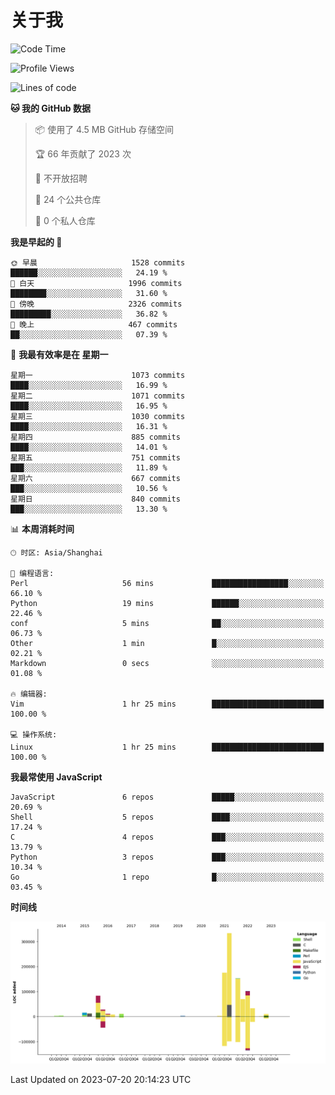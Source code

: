 # 关于我

<!--START_SECTION:waka-->
![Code Time](http://img.shields.io/badge/Code%20Time-774%20hrs%204%20mins-blue)

![Profile Views](http://img.shields.io/badge/%E4%B8%AA%E4%BA%BA%E8%B5%84%E6%96%99%E8%A7%82%E7%9C%8B%E6%AC%A1%E6%95%B0-0-blue)

![Lines of code](https://img.shields.io/badge/%E4%BB%8E%E3%80%8CHello%20World%E3%80%8D%E8%B5%B7%E6%88%91%E5%B7%B2%E7%BB%8F%E5%86%99%E4%BA%86-1.1%20million%20%E8%A1%8C%E4%BB%A3%E7%A0%81-blue)

**🐱 我的 GitHub 数据** 

> 📦  使用了 4.5 MB GitHub 存储空间 
 > 
> 🏆 66 年贡献了 2023 次
 > 
> 🚫 不开放招聘
 > 
> 📜 24 个公共仓库 
 > 
> 🔑 0 个私人仓库 
 > 
**我是早起的 🐤** 

```text
🌞 早晨                     1528 commits        ██████░░░░░░░░░░░░░░░░░░░   24.19 % 
🌆 白天                     1996 commits        ████████░░░░░░░░░░░░░░░░░   31.60 % 
🌃 傍晚                     2326 commits        █████████░░░░░░░░░░░░░░░░   36.82 % 
🌙 晚上                     467 commits         ██░░░░░░░░░░░░░░░░░░░░░░░   07.39 % 
```
📅 **我最有效率是在 星期一** 

```text
星期一                      1073 commits        ████░░░░░░░░░░░░░░░░░░░░░   16.99 % 
星期二                      1071 commits        ████░░░░░░░░░░░░░░░░░░░░░   16.95 % 
星期三                      1030 commits        ████░░░░░░░░░░░░░░░░░░░░░   16.31 % 
星期四                      885 commits         ████░░░░░░░░░░░░░░░░░░░░░   14.01 % 
星期五                      751 commits         ███░░░░░░░░░░░░░░░░░░░░░░   11.89 % 
星期六                      667 commits         ███░░░░░░░░░░░░░░░░░░░░░░   10.56 % 
星期日                      840 commits         ███░░░░░░░░░░░░░░░░░░░░░░   13.30 % 
```


📊 **本周消耗时间** 

```text
🕑︎ 时区: Asia/Shanghai

💬 编程语言: 
Perl                     56 mins             █████████████████░░░░░░░░   66.10 % 
Python                   19 mins             ██████░░░░░░░░░░░░░░░░░░░   22.46 % 
conf                     5 mins              ██░░░░░░░░░░░░░░░░░░░░░░░   06.73 % 
Other                    1 min               █░░░░░░░░░░░░░░░░░░░░░░░░   02.21 % 
Markdown                 0 secs              ░░░░░░░░░░░░░░░░░░░░░░░░░   01.08 % 

🔥 编辑器: 
Vim                      1 hr 25 mins        █████████████████████████   100.00 % 

💻 操作系统: 
Linux                    1 hr 25 mins        █████████████████████████   100.00 % 
```

**我最常使用 JavaScript** 

```text
JavaScript               6 repos             █████░░░░░░░░░░░░░░░░░░░░   20.69 % 
Shell                    5 repos             ████░░░░░░░░░░░░░░░░░░░░░   17.24 % 
C                        4 repos             ███░░░░░░░░░░░░░░░░░░░░░░   13.79 % 
Python                   3 repos             ███░░░░░░░░░░░░░░░░░░░░░░   10.34 % 
Go                       1 repo              █░░░░░░░░░░░░░░░░░░░░░░░░   03.45 % 
```



**时间线**

![Lines of Code chart](https://raw.githubusercontent.com/Arondight/Arondight/master/assets/bar_graph.png)


 Last Updated on 2023-07-20 20:14:23 UTC
<!--END_SECTION:waka-->
